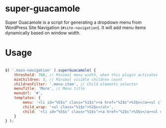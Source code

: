 # super-guacamole
Super Guacamole is a script for generating a dropdown menu from WordPress Site Navigation (`#site-navigation`).
It will add menu items dynamically based on window width.

# Usage

```js

$( '.main-navigation' ).superGuacamole( {
	threshold: 768, // Minimal menu width, when this plugin activates
	minChildren: 3, // Minimal visible children count
	childrenFilter: '.menu-item', // Child elements selector
	menuTitle: 'More', // Menu title
	menuUrl: '#',
	templates: {
		menu: '<li id="%5$s" class="%1$s"><a href="%2$s">%3$s</a><ul class="sub-menu">%4$s</ul></li>',
		child_wrap: '<ul class="%1$s">%2$s</ul>',
		child: '<li id="%5$s" class="%1$s"><a href="%2$s">%3$s</a><ul class="sub-menu">%4$s</ul></li>'
	}
} );

```
